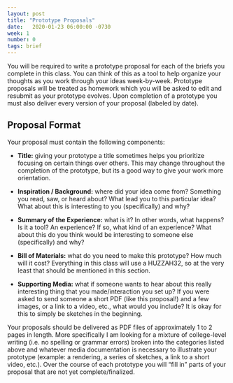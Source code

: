 ```yaml
---
layout: post
title: "Prototype Proposals"
date:   2020-01-23 06:00:00 -0730
week: 1
number: 0
tags: brief
---
```


You will be required to write a prototype proposal for each of the briefs you complete in this class. You can think of this as a tool to help organize your thoughts as you work through your ideas week-by-week. Prototype proposals will be treated as homework which you will be asked to edit and resubmit as your prototype evolves. Upon completion of a prototype you must also deliver every version of your proposal (labeled by date).

## Proposal Format

Your proposal must contain the following components:

* **Title:** giving your prototype a title sometimes helps you prioritize focusing on certain things over others. This may change throughout the completion of the prototype, but its a good way to give your work more orientation.

* **Inspiration / Background:** where did your idea come from? Something you read, saw, or heard about? What lead you to this particular idea? What about this is interesting to you (specifically) and why?

* **Summary of the Experience:** what is it? In other words, what happens? Is it a tool? An experience? If so, what kind of an experience? What about this do you think would be interesting to someone else (specifically) and why?

* **Bill of Materials:** what do you need to make this prototype? How much will it cost? Everything in this class will use a HUZZAH32, so at the very least that should be mentioned in this section.

* **Supporting Media:** what if someone wants to hear about this really interesting thing that you made/interaction you set up? If you were asked to send someone a short PDF (like this proposal!) and a few images, or a link to a video, etc., what would you include? It is okay for this to simply be sketches in the beginning.


Your proposals should be delivered as PDF files of approximately 1 to 2 pages in length. More specifically I am looking for a mixture of college-level writing (i.e. no spelling or grammar errors) broken into the categories listed above and whatever media documentation is necessary to illustrate your prototype (example: a rendering, a series of sketches, a link to a short video, etc.). Over the course of each prototype you will “fill in” parts of your proposal that are not yet complete/finalized.
